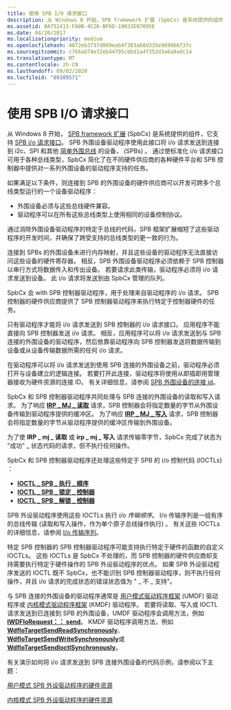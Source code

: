```yaml
---
title: 使用 SPB I/O 请求接口
description: 从 Windows 8 开始，SPB framework 扩展 (SpbCx) 是系统提供的组件，它支持 SPB i/o 请求接口。
ms.assetid: 0A752413-FA0B-4C26-BF6D-19033E07095E
ms.date: 04/20/2017
ms.localizationpriority: medium
ms.openlocfilehash: 4072eb3737d809eab4f383a68d335e989066f3fc
ms.sourcegitcommit: c766ab74e32eb44795cbbd1a4f352d3a6a9adc14
ms.translationtype: MT
ms.contentlocale: zh-CN
ms.lasthandoff: 09/02/2020
ms.locfileid: "89389571"
---
```

# <a name="using-the-spb-io-request-interface"></a>使用 SPB I/O 请求接口

从 Windows 8 开始， [SPB framework 扩展](./spb-framework-extension.md) (SpbCx) 是系统提供的组件，它支持 [SPB i/o 请求接口](/previous-versions/hh698224(v=vs.85))。 SPB 外围设备驱动程序使用此接口将 i/o 请求发送到连接到 i2c、SPI 和其他 [简单外围总线](/previous-versions/hh450903(v=vs.85)) 的设备， (SPBs) 。 通过使标准化 i/o 请求接口可用于各种总线类型，SpbCx 简化了在不同硬件供应商的各种硬件平台和 SPB 控制器中提供对一系列外围设备的驱动程序支持的任务。

如果满足以下条件，则连接到 SPB 的外围设备的硬件供应商可以开发可跨多个总线类型运行的一个设备驱动程序：

- 外围设备必须与这些总线硬件兼容。
- 驱动程序可以在所有这些总线类型上使用相同的设备控制协议。

通过消除外围设备驱动程序的特定于总线的代码，SPB 框架扩展缩短了这些驱动程序的开发时间，并确保了跨受支持的总线类型的更一致的行为。

连接到 SPBs 的外围设备未进行内存映射，并且这些设备的驱动程序无法直接访问这些设备的硬件寄存器。 相反，SPB 外围设备驱动程序必须依赖于 SPB 控制器以串行方式将数据传入和传出设备。 若要请求此类传输，驱动程序必须将 i/o 请求发送到设备。 此 i/o 请求将发送到由 SpbCx 管理的队列。

SpbCx 会 with SPB 控制器驱动程序，用于处理来自驱动程序的 i/o 请求。 SPB 控制器的硬件供应商提供了 SPB 控制器驱动程序来执行特定于控制器硬件的任务。

只有驱动程序才能将 i/o 请求发送到 SPB 控制器的 i/o 请求接口。 应用程序不能直接向 SPB 控制器发送 i/o 请求。 相反，应用程序可以将 i/o 请求发送到与 SPB 连接的外围设备的驱动程序，然后依靠驱动程序向 SPB 控制器发送将数据传输到设备或从设备传输数据所需的任何 i/o 请求。

在驱动程序可以将 i/o 请求发送到使用 SPB 连接的外围设备之前，驱动程序必须打开与设备建立的逻辑连接。 若要打开此连接，驱动程序将使用从即插即用管理器接收为硬件资源的连接 ID。 有关详细信息，请参阅 [SPB 外围设备的连接 id](./connection-ids-for-spb-connected-peripheral-devices.md)。

SpbCx 和 SPB 控制器驱动程序共同处理与 SPB 连接的外围设备的读取和写入请求。 为了响应 [**IRP \_ MJ \_ 读取**](/previous-versions/ff546883(v=vs.85)) 请求，SPB 控制器会将指定数量的字节从外围设备传输到驱动程序提供的缓冲区。 为了响应 [**IRP \_ MJ \_ 写入**](/previous-versions//ff546904(v=vs.85)) 请求，SPB 控制器会将指定数量的字节从驱动程序提供的缓冲区传输到外围设备。

为了使 **IRP \_ mj \_ 读取** 或 **irp \_ mj \_ 写入** 请求传输零字节，SpbCx 完成了状态为 "成功" \_ 状态代码的请求，但不执行任何操作。

SpbCx 和 SPB 控制器驱动程序还处理这些特定于 SPB 的 i/o 控制代码 (IOCTLs) ：

- [**IOCTL \_ SPB \_ 执行 \_ 顺序**](./spb-ioctls.md#ioctl_spb_execute_sequence)
- [**IOCTL \_ SPB \_ 锁定 \_ 控制器**](./spb-ioctls.md#ioctl_spb_lock_controller-control-code)
- [**IOCTL \_ SPB \_ 解锁 \_ 控制器**](./spb-ioctls.md#ioctl_spb_unlock_controller-control-code)

SPB 外设驱动程序使用这些 IOCTLs 执行 *i/o 传输顺序*。 I/o 传输序列是一组有序的总线传输 (读取和写入操作，作为单个原子总线操作执行) 。 有关这些 IOCTLs 的详细信息，请参阅 [I/o 传输序列](./i-o-transfer-sequences.md)。

特定 SPB 控制器的 SPB 控制器驱动程序可能支持执行特定于硬件的函数的自定义 IOCTLs。 这些 IOCTLs 是 SpbCx 不处理的，而 SPB 控制器的硬件供应商却支持需要执行特定于硬件操作的 SPB 外设驱动程序的优点。 如果 SPB 外设驱动程序发送的 IOCTL 既不 SpbCx，也不能识别 SPB 控制器驱动程序，则不执行任何操作，并且 i/o 请求的完成状态的错误状态值为 " \_ 不 \_ 支持"。

与 SPB 连接的外围设备的驱动程序通常是 [用户模式驱动程序框架](../wdf/overview-of-the-umdf.md) (UMDF) 驱动程序或 [内核模式驱动程序框架](../wdf/index.md) (KMDF) 驱动程序。 若要将读取、写入或 IOCTL 请求发送到已连接到 SPB 的外围设备，UMDF 驱动程序会调用方法，例如 [**IWDFIoRequest：： send**](/windows-hardware/drivers/ddi/wudfddi/nf-wudfddi-iwdfiorequest-send)。 KMDF 驱动程序调用方法，例如 [**WdfIoTargetSendReadSynchronously**](/windows-hardware/drivers/ddi/wdfiotarget/nf-wdfiotarget-wdfiotargetsendreadsynchronously)、 [**WdfIoTargetSendWriteSynchronously**](/windows-hardware/drivers/ddi/wdfiotarget/nf-wdfiotarget-wdfiotargetsendwritesynchronously)或 [**WdfIoTargetSendIoctlSynchronously**](/windows-hardware/drivers/ddi/wdfiotarget/nf-wdfiotarget-wdfiotargetsendioctlsynchronously)。

有关演示如何将 i/o 请求发送到 SPB 连接外围设备的代码示例，请参阅以下主题：

[用户模式 SPB 外设驱动程序的硬件资源](./hardware-resources-for-user-mode-spb-peripheral-drivers.md)

[内核模式 SPB 外设驱动程序的硬件资源](./hardware-resources-for-kernel-mode-spb-peripheral-drivers.md)
